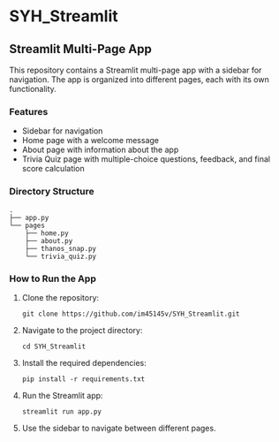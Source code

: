 # SYH_Streamlit

## Streamlit Multi-Page App

This repository contains a Streamlit multi-page app with a sidebar for navigation. The app is organized into different pages, each with its own functionality.

### Features

- Sidebar for navigation
- Home page with a welcome message
- About page with information about the app
- Trivia Quiz page with multiple-choice questions, feedback, and final score calculation

### Directory Structure

```
.
├── app.py
└── pages
    ├── home.py
    ├── about.py
    ├── thanos_snap.py
    └── trivia_quiz.py
```

### How to Run the App

1. Clone the repository:
   ```
   git clone https://github.com/im45145v/SYH_Streamlit.git
   ```
2. Navigate to the project directory:
   ```
   cd SYH_Streamlit
   ```
3. Install the required dependencies:
   ```
   pip install -r requirements.txt
   ```
4. Run the Streamlit app:
   ```
   streamlit run app.py
   ```

5. Use the sidebar to navigate between different pages.
